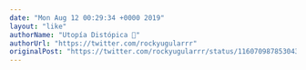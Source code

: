 ```yaml
---
date: "Mon Aug 12 00:29:34 +0000 2019"
layout: "like"
authorName: "Utopía Distópica 💚"
authorUrl: "https://twitter.com/rockyugularrr"
originalPost: "https://twitter.com/rockyugularrr/status/1160709878530433025"
---
```

